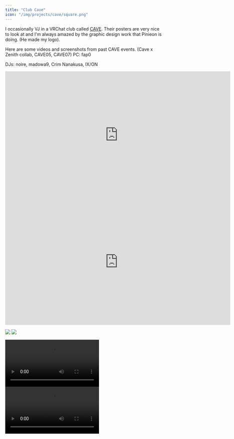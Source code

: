 ```yaml
---
title: "Club Cave"
icon: "/img/projects/cave/square.png"
---
```


I occasionally VJ in a VRChat club called [CAVE](https://twitter.com/CLUBCAVE_).
Their posters are very nice to look at and I'm always amazed by the graphic design work that Pinieon is doing. (He made my logo).

Here are some videos and screenshots from past CAVE events. (Cave x Zenith collab, CAVE05, CAVE07)
PC: fap0

DJs: noire, madowa9, Crim Nanakusa, IX/ON

<iframe width="720" height="405" src="https://www.youtube.com/embed/nsRy49yuurs" title="YouTube video player" frameborder="0" allow="accelerometer; autoplay; clipboard-write; encrypted-media; gyroscope; picture-in-picture" allowfullscreen></iframe>

<iframe width="720" height="405" src="https://www.youtube.com/embed/SxrDZwF11NI" title="YouTube video player" frameborder="0" allow="accelerometer; autoplay; clipboard-write; encrypted-media; gyroscope; picture-in-picture" allowfullscreen></iframe>

![](/img/projects/cave/madowa9.png)
![](/img/projects/cave/madowa9_world.png)

<video controls src="/img/projects/cave/noire.mp4"></video>
<video controls src="/img/projects/cave/noire_spin.mp4"></video>

